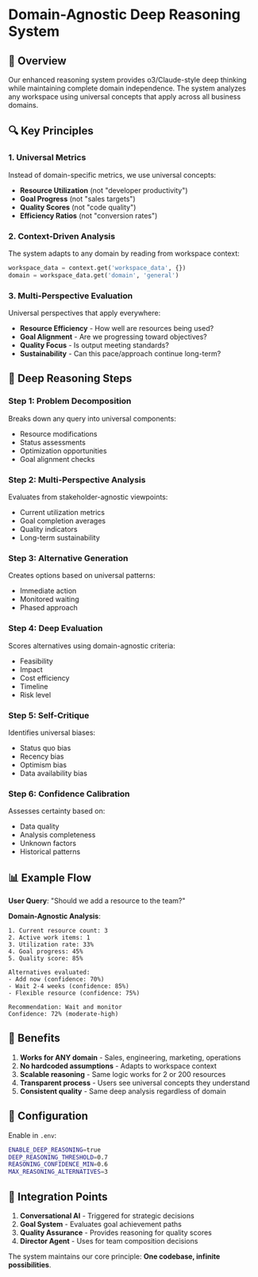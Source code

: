 # Domain-Agnostic Deep Reasoning System

## 🎯 Overview

Our enhanced reasoning system provides o3/Claude-style deep thinking while maintaining complete domain independence. The system analyzes any workspace using universal concepts that apply across all business domains.

## 🔍 Key Principles

### 1. **Universal Metrics**
Instead of domain-specific metrics, we use universal concepts:
- **Resource Utilization** (not "developer productivity")
- **Goal Progress** (not "sales targets")
- **Quality Scores** (not "code quality")
- **Efficiency Ratios** (not "conversion rates")

### 2. **Context-Driven Analysis**
The system adapts to any domain by reading from workspace context:
```python
workspace_data = context.get('workspace_data', {})
domain = workspace_data.get('domain', 'general')
```

### 3. **Multi-Perspective Evaluation**
Universal perspectives that apply everywhere:
- **Resource Efficiency** - How well are resources being used?
- **Goal Alignment** - Are we progressing toward objectives?
- **Quality Focus** - Is output meeting standards?
- **Sustainability** - Can this pace/approach continue long-term?

## 🧠 Deep Reasoning Steps

### Step 1: Problem Decomposition
Breaks down any query into universal components:
- Resource modifications
- Status assessments
- Optimization opportunities
- Goal alignment checks

### Step 2: Multi-Perspective Analysis
Evaluates from stakeholder-agnostic viewpoints:
- Current utilization metrics
- Goal completion averages
- Quality indicators
- Long-term sustainability

### Step 3: Alternative Generation
Creates options based on universal patterns:
- Immediate action
- Monitored waiting
- Phased approach

### Step 4: Deep Evaluation
Scores alternatives using domain-agnostic criteria:
- Feasibility
- Impact
- Cost efficiency
- Timeline
- Risk level

### Step 5: Self-Critique
Identifies universal biases:
- Status quo bias
- Recency bias
- Optimism bias
- Data availability bias

### Step 6: Confidence Calibration
Assesses certainty based on:
- Data quality
- Analysis completeness
- Unknown factors
- Historical patterns

## 📊 Example Flow

**User Query**: "Should we add a resource to the team?"

**Domain-Agnostic Analysis**:
```
1. Current resource count: 3
2. Active work items: 1
3. Utilization rate: 33%
4. Goal progress: 45%
5. Quality score: 85%

Alternatives evaluated:
- Add now (confidence: 70%)
- Wait 2-4 weeks (confidence: 85%)
- Flexible resource (confidence: 75%)

Recommendation: Wait and monitor
Confidence: 72% (moderate-high)
```

## 🚀 Benefits

1. **Works for ANY domain** - Sales, engineering, marketing, operations
2. **No hardcoded assumptions** - Adapts to workspace context
3. **Scalable reasoning** - Same logic works for 2 or 200 resources
4. **Transparent process** - Users see universal concepts they understand
5. **Consistent quality** - Same deep analysis regardless of domain

## 🔧 Configuration

Enable in `.env`:
```bash
ENABLE_DEEP_REASONING=true
DEEP_REASONING_THRESHOLD=0.7
REASONING_CONFIDENCE_MIN=0.6
MAX_REASONING_ALTERNATIVES=3
```

## 🎯 Integration Points

1. **Conversational AI** - Triggered for strategic decisions
2. **Goal System** - Evaluates goal achievement paths
3. **Quality Assurance** - Provides reasoning for quality scores
4. **Director Agent** - Uses for team composition decisions

The system maintains our core principle: **One codebase, infinite possibilities**.